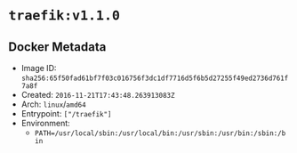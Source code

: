 # `traefik:v1.1.0`

## Docker Metadata

- Image ID: `sha256:65f50fad61bf7f03c016756f3dc1df7716d5f6b5d27255f49ed2736d761f7a8f`
- Created: `2016-11-21T17:43:48.263913083Z`
- Arch: `linux`/`amd64`
- Entrypoint: `["/traefik"]`
- Environment:
  - `PATH=/usr/local/sbin:/usr/local/bin:/usr/sbin:/usr/bin:/sbin:/bin`
